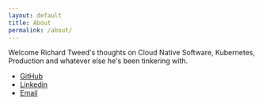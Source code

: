 ```yaml
---
layout: default
title: About
permalink: /about/
---
```

Welcome Richard Tweed's thoughts on Cloud Native Software, Kubernetes, Production and whatever else he's been tinkering with.

- [GitHub](https://github.com/RichardoC)
- [Linkedin](https://www.linkedin.com/in/richardftweed/)
- [Email](mailto:talesfromprod+site@gmail.com)